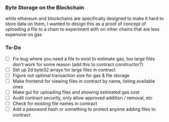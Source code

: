 ### Byte Storage on the Blockchain

while ethereum and blockchains are specifically designed to make it hard to store data on them, I wanted to design this as a proof of concept of uploading a file to a chain to experiment with on other chains that are less expensive on gas

### To-Do

- [ ] Fix bug where you need a file to exist to estimate gas, too large files don't work for some reason (add this to contract constructor?)
- [ ] Set up 2d byte32 arrays for large files in contract
- [ ] Figure out optimal transaction size for gas & file storage
- [ ] Make frontend for viewing files in contract by name, listing available ones
- [ ] Make gui for uploading files and showing estimated gas cost 
- [ ] Audit contract security, only allow approved addition / removal, etc
- [ ] Check for existing file names in contract
- [ ] Add a password hash or something to protect anyone adding files to contract